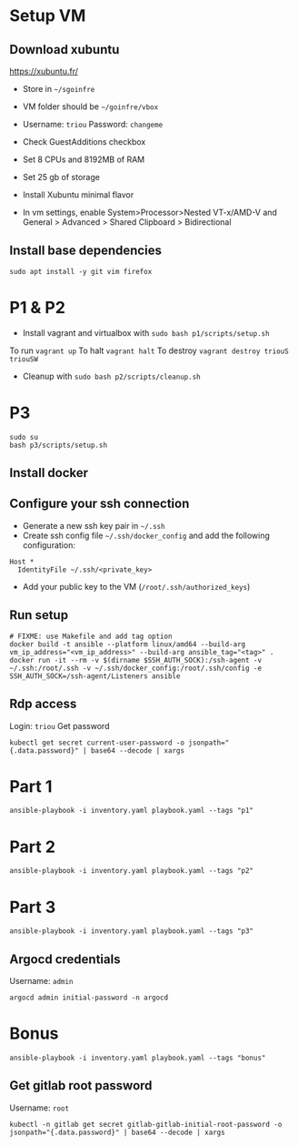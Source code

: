 # Setup VM

## Download xubuntu

https://xubuntu.fr/ 

* Store in `~/sgoinfre`
* VM folder should be `~/goinfre/vbox`
* Username: `triou` Password: `changeme`
* Check GuestAdditions checkbox
* Set 8 CPUs and 8192MB of RAM
* Set 25 gb of storage
* Install Xubuntu minimal flavor

* In vm settings, enable System>Processor>Nested VT-x/AMD-V and General > Advanced > Shared Clipboard > Bidirectional

## Install base dependencies

```shell
sudo apt install -y git vim firefox
```

# P1 & P2

* Install vagrant and virtualbox with `sudo bash p1/scripts/setup.sh`

To run `vagrant up`
To halt `vagrant halt`
To destroy `vagrant destroy triouS triouSW`

* Cleanup with `sudo bash p2/scripts/cleanup.sh`

# P3

```shell
sudo su
bash p3/scripts/setup.sh
```

## Install docker

## Configure your ssh connection

* Generate a new ssh key pair in `~/.ssh`
* Create ssh config file `~/.ssh/docker_config` and add the following configuration:
```text
Host *
  IdentityFile ~/.ssh/<private_key>
```
* Add your public key to the VM (`/root/.ssh/authorized_keys`)

## Run setup

```shell
# FIXME: use Makefile and add tag option
docker build -t ansible --platform linux/amd64 --build-arg vm_ip_address="<vm_ip_address>" --build-arg ansible_tag="<tag>" . 
docker run -it --rm -v $(dirname $SSH_AUTH_SOCK):/ssh-agent -v ~/.ssh:/root/.ssh -v ~/.ssh/docker_config:/root/.ssh/config -e SSH_AUTH_SOCK=/ssh-agent/Listeners ansible
```

## Rdp access

Login: `triou`
Get password
```shell
kubectl get secret current-user-password -o jsonpath="{.data.password}" | base64 --decode | xargs
```

# Part 1

```shell
ansible-playbook -i inventory.yaml playbook.yaml --tags "p1"
```

# Part 2

```shell
ansible-playbook -i inventory.yaml playbook.yaml --tags "p2"
```

# Part 3

```shell
ansible-playbook -i inventory.yaml playbook.yaml --tags "p3"
```

## Argocd credentials

Username: `admin`

```shell
argocd admin initial-password -n argocd
```

# Bonus

```shell
ansible-playbook -i inventory.yaml playbook.yaml --tags "bonus"
```

## Get gitlab root password

Username: `root`

```shell
kubectl -n gitlab get secret gitlab-gitlab-initial-root-password -o jsonpath="{.data.password}" | base64 --decode | xargs
```
